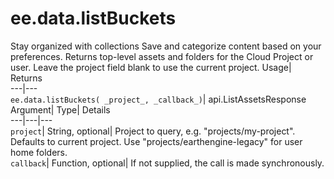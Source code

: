  
#  ee.data.listBuckets 
Stay organized with collections  Save and categorize content based on your preferences. 
Returns top-level assets and folders for the Cloud Project or user. Leave the project field blank to use the current project. Usage| Returns  
---|---  
`ee.data.listBuckets( _project_, _callback_)`| api.ListAssetsResponse  
Argument| Type| Details  
---|---|---  
`project`| String, optional| Project to query, e.g. "projects/my-project". Defaults to current project. Use "projects/earthengine-legacy" for user home folders.  
`callback`| Function, optional| If not supplied, the call is made synchronously.  
